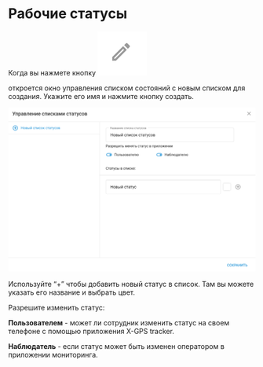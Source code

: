 # Рабочие статусы

Когда вы нажмете кнопку ![image-20241031-103728.png](attachments/image-20241031-103728.png)

 откроется окно управления списком состояний с новым списком для создания. Укажите его имя и нажмите кнопку создать.

![image-20241031-103707.png](attachments/image-20241031-103707.png)

Используйте “+” чтобы добавить новый статус в список. Там вы можете указать его название и выбрать цвет.

Разрешите изменить статус:

**Пользователем** - может ли сотрудник изменить статус на своем телефоне с помощью приложения X-GPS tracker.

**Наблюдатель** - если статус может быть изменен оператором в приложении мониторинга.